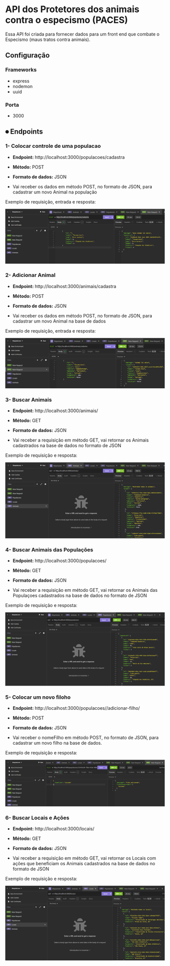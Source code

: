 # API dos Protetores dos animais contra o especismo (PACES)

Essa API foi criada para fornecer dados para um front end que combate o Especismo (maus tratos contra animais).

## Configuração

### Frameworks
 * express
 * nodemon
 * uuid

### Porta
* 3000

## ⏺ Endpoints

### 1- Colocar controle de uma populacao

* **Endpoint:** http://localhost:3000/populacoes/cadastra

* **Método:** POST

* **Formato de dados:** JSON

* Vai receber os dados em método POST, no formato de JSON, para cadastrar um novo Animal na população

Exemplo de requisição, entrada e resposta:

![Exemplo de entrada e resposta:](/assets/images/populacoesPost.png)

### 2- Adicionar Animal

* **Endpoint:** http://localhost:3000/animais/cadastra

* **Método:** POST

* **Formato de dados:** JSON

* Vai receber os dados em método POST, no formato de JSON, para cadastrar um novo Animal na base de dados

Exemplo de requisição, entrada e resposta:

![Exemplo de entrada e resposta:](/assets/images/animaisPost.png)

### 3- Buscar Animais

* **Endpoint:** http://localhost:3000/animais/

* **Método:** GET

* **Formato de dados:** JSON

* Vai receber a requisição em método GET, vai retornar os Animais cadastrados na base de dados no formato de JSON

Exemplo de requisição e resposta:

![Exemplo de entrada e resposta:](/assets/images/animaisGET.png)

### 4- Buscar Animais das Populações

* **Endpoint:** http://localhost:3000/populacoes/

* **Método:** GET

* **Formato de dados:** JSON

* Vai receber a requisição em método GET, vai retornar os Animais das Populaçoes cadastrados na base de dados no formato de JSON

Exemplo de requisição e resposta:

![Exemplo de entrada e resposta:](/assets/images/populacoesGET.png)

### 5- Colocar um novo filoho

* **Endpoint:** http://localhost:3000/populacoes/<id do animal da classe Populacoes>/adicionar-filho/

* **Método:** POST

* **Formato de dados:** JSON

* Vai receber o nomeFilho em método POST, no formato de JSON, para cadastrar um novo filho na base de dados.

Exemplo de requisição e resposta:

![Exemplo de entrada e resposta:](/assets/images/filhosPOST.png)

### 6- Buscar Locais e Ações

* **Endpoint:** http://localhost:3000/locais/

* **Método:** GET

* **Formato de dados:** JSON

* Vai receber a requisição em método GET, vai retornar os Locais com ações que beneficiam os Animais cadastrados na base de dados no formato de JSON

Exemplo de requisição e resposta:

![Exemplo de entrada e resposta:](/assets/images/locaisGET.png)